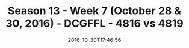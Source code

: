 ---
title: Season 13 - Week 7 (October 28 & 30, 2016) - DCGFFL - 4816 vs 4819
teams_score:
- team: 4816
  score:
- team: 4819
  score: 0
mvp: N/A
game-ball: N/A
sportsperson: ''
season: 13
week: 7
date: '2016-10-30T17:46:56'
pageid: season-13-week-7-october-28-30-2016-4816-vs-4819
---